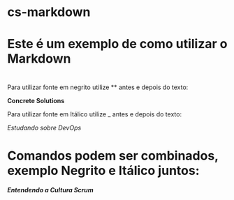 # cs-markdown

# Este é um exemplo de como utilizar o Markdown <h1>

Para utilizar fonte em negrito utilize ** antes e depois do texto:

**Concrete Solutions**

Para utilizar fonte em Itálico utilize _ antes e depois do texto:

_Estudando sobre DevOps_

# Comandos podem ser combinados, exemplo Negrito e Itálico juntos:

**_Entendendo a Cultura Scrum_**
